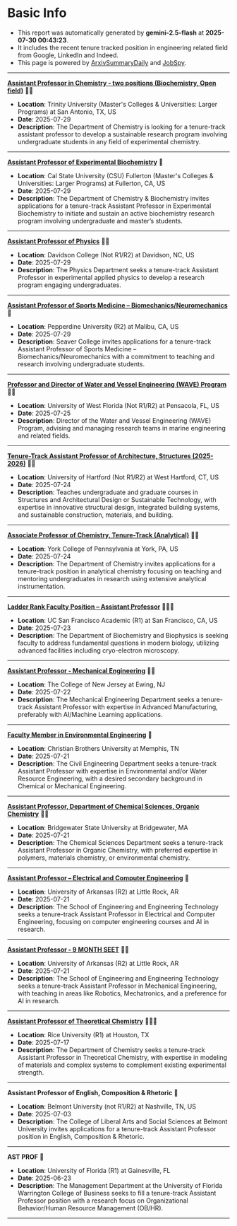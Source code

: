 
# Basic Info
- This report was automatically generated by **gemini-2.5-flash** at **2025-07-30 00:43:23**.  
- It includes the recent tenure tracked position in engineering related field from Google, LinkedIn and Indeed.  
- This page is powered by [ArxivSummaryDaily](https://github.com/dong-zehao/ArxivSummaryDaily) and [JobSpy](https://github.com/speedyapply/JobSpy).
---
**[Assistant Professor in Chemistry - two positions (Biochemistry, Open field)](https://www.indeed.com/viewjob?jk=debb0efd5d93ed23)** 🌟🌟
- **Location**: Trinity University (Master's Colleges & Universities: Larger Programs) at San Antonio, TX, US
- **Date**: 2025-07-29
- **Description**: The Department of Chemistry is looking for a tenure-track assistant professor to develop a sustainable research program involving undergraduate students in any field of experimental chemistry.
---
**[Assistant Professor of Experimental Biochemistry](https://www.indeed.com/viewjob?jk=05a7c58fd7a42e40)** 🌟
- **Location**: Cal State University (CSU) Fullerton (Master's Colleges & Universities: Larger Programs) at Fullerton, CA, US
- **Date**: 2025-07-29
- **Description**: The Department of Chemistry & Biochemistry invites applications for a tenure-track Assistant Professor in Experimental Biochemistry to initiate and sustain an active biochemistry research program involving undergraduate and master’s students.
---
**[Assistant Professor of Physics](https://www.indeed.com/viewjob?jk=04df345ff663889f)** 🌟🌟
- **Location**: Davidson College (Not R1/R2) at Davidson, NC, US
- **Date**: 2025-07-29
- **Description**: The Physics Department seeks a tenure-track Assistant Professor in experimental applied physics to develop a research program engaging undergraduates.
---
**[Assistant Professor of Sports Medicine – Biomechanics/Neuromechanics](https://www.indeed.com/viewjob?jk=e1b6b9cff1d2c0ce)** 🌟
- **Location**: Pepperdine University (R2) at Malibu, CA, US
- **Date**: 2025-07-29
- **Description**: Seaver College invites applications for a tenure-track Assistant Professor of Sports Medicine – Biomechanics/Neuromechanics with a commitment to teaching and research involving undergraduate students.
---
**[Professor and Director of Water and Vessel Engineering (WAVE) Program](https://www.indeed.com/viewjob?jk=4ed31b170c65a8ed)** 🌟🌟
- **Location**: University of West Florida (Not R1/R2) at Pensacola, FL, US
- **Date**: 2025-07-25
- **Description**: Director of the Water and Vessel Engineering (WAVE) Program, advising and managing research teams in marine engineering and related fields.
---
**[Tenure-Track Assistant Professor of Architecture, Structures (2025-2026)](https://www.indeed.com/viewjob?jk=558e615cc34bda1b)** 🌟🌟
- **Location**: University of Hartford (Not R1/R2) at West Hartford, CT, US
- **Date**: 2025-07-24
- **Description**: Teaches undergraduate and graduate courses in Structures and Architectural Design or Sustainable Technology, with expertise in innovative structural design, integrated building systems, and sustainable construction, materials, and building.
---
**[Associate Professor of Chemistry, Tenure-Track (Analytical)](https://www.indeed.com/viewjob?jk=33dfa67092104321)** 🌟🌟
- **Location**: York College of Pennsylvania at York, PA, US
- **Date**: 2025-07-24
- **Description**: The Department of Chemistry invites applications for a tenure-track position in analytical chemistry focusing on teaching and mentoring undergraduates in research using extensive analytical instrumentation.
---
**[Ladder Rank Faculty Position – Assistant Professor](https://www.indeed.com/viewjob?jk=cc93b02edb1c8f00)** 🌟🌟🌟
- **Location**: UC San Francisco Academic (R1) at San Francisco, CA, US
- **Date**: 2025-07-23
- **Description**: The Department of Biochemistry and Biophysics is seeking faculty to address fundamental questions in modern biology, utilizing advanced facilities including cryo-electron microscopy.
---
**[Assistant Professor - Mechanical Engineering](https://www.indeed.com/viewjob?jk=3c0115ebaf70fc0d)** 🌟🌟
- **Location**: The College of New Jersey at Ewing, NJ
- **Date**: 2025-07-22
- **Description**: The Mechanical Engineering Department seeks a tenure-track Assistant Professor with expertise in Advanced Manufacturing, preferably with AI/Machine Learning applications.
---
**[Faculty Member in Environmental Engineering](https://www.indeed.com/viewjob?jk=434231df6987e907)** 🌟
- **Location**: Christian Brothers University at Memphis, TN
- **Date**: 2025-07-21
- **Description**: The Civil Engineering Department seeks a tenure-track Assistant Professor with expertise in Environmental and/or Water Resource Engineering, with a desired secondary background in Chemical or Mechanical Engineering.
---
**[Assistant Professor, Department of Chemical Sciences, Organic Chemistry](https://www.indeed.com/viewjob?jk=deca3735703522f0)** 🌟🌟
- **Location**: Bridgewater State University at Bridgewater, MA
- **Date**: 2025-07-21
- **Description**: The Chemical Sciences Department seeks a tenure-track Assistant Professor in Organic Chemistry, with preferred expertise in polymers, materials chemistry, or environmental chemistry.
---
**[Assistant Professor – Electrical and Computer Engineering](https://www.indeed.com/viewjob?jk=e6a83e13e13651ae)** 🌟
- **Location**: University of Arkansas (R2) at Little Rock, AR
- **Date**: 2025-07-21
- **Description**: The School of Engineering and Engineering Technology seeks a tenure-track Assistant Professor in Electrical and Computer Engineering, focusing on computer engineering courses and AI in research.
---
**[Assistant Professor - 9 MONTH SEET](https://www.indeed.com/viewjob?jk=4c5fcc28539d4e2a)** 🌟🌟
- **Location**: University of Arkansas (R2) at Little Rock, AR
- **Date**: 2025-07-21
- **Description**: The School of Engineering and Engineering Technology seeks a tenure-track Assistant Professor in Mechanical Engineering, with teaching in areas like Robotics, Mechatronics, and a preference for AI in research.
---
**[Assistant Professor of Theoretical Chemistry](https://www.indeed.com/viewjob?jk=70560db4117332d1)** 🌟🌟🌟
- **Location**: Rice University (R1) at Houston, TX
- **Date**: 2025-07-17
- **Description**: The Department of Chemistry seeks a tenure-track Assistant Professor in Theoretical Chemistry, with expertise in modeling of materials and complex systems to complement existing experimental strength.
---
**Assistant Professor of English, Composition & Rhetoric** 🌟
- **Location**: Belmont University (not R1/R2) at Nashville, TN, US
- **Date**: 2025-07-03
- **Description**: The College of Liberal Arts and Social Sciences at Belmont University invites applications for a tenure-track Assistant Professor position in English, Composition & Rhetoric.
---
**AST PROF** 🌟
- **Location**: University of Florida (R1) at Gainesville, FL
- **Date**: 2025-06-23
- **Description**: The Management Department at the University of Florida Warrington College of Business seeks to fill a tenure-track Assistant Professor position with a research focus on Organizational Behavior/Human Resource Management (OB/HR).
---
